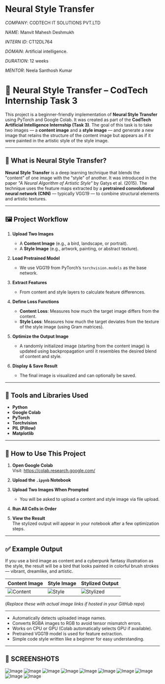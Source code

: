 # Neural Style Transfer

*COMPANY*: CODTECH IT SOLUTIONS PVT.LTD

*NAME*: Manvit Mahesh Deshmukh

*INTERN ID*: CT12DL764

*DOMAIN*: Artificial intelligence.

*DURATION*: 12 weeks

*MENTOR*:  Neela Santhosh Kumar

# 🎨 Neural Style Transfer – CodTech Internship Task 3

This project is a beginner-friendly implementation of **Neural Style Transfer** using PyTorch and Google Colab. It was created as part of the **CodTech Artificial Intelligence Internship (Task 3)**. The goal of this task is to take two images — a **content image** and a **style image** — and generate a new image that retains the structure of the content image but appears as if it were painted in the artistic style of the style image.

---

## 📌 What is Neural Style Transfer?

**Neural Style Transfer** is a deep learning technique that blends the "content" of one image with the "style" of another. It was introduced in the paper *"A Neural Algorithm of Artistic Style"* by Gatys et al. (2015). The technique uses the feature maps extracted by a **pretrained convolutional neural network (CNN)** — typically VGG19 — to combine structural elements and artistic textures.

---

## 🖼️ Project Workflow

1. **Upload Two Images**  
   - A **Content Image** (e.g., a bird, landscape, or portrait).  
   - A **Style Image** (e.g., artwork, painting, or abstract texture).

2. **Load Pretrained Model**  
   - We use VGG19 from PyTorch’s `torchvision.models` as the base network.

3. **Extract Features**  
   - From content and style layers to calculate feature differences.

4. **Define Loss Functions**  
   - **Content Loss**: Measures how much the target image differs from the content.
   - **Style Loss**: Measures how much the target deviates from the texture of the style image (using Gram matrices).

5. **Optimize the Output Image**  
   - A randomly initialized image (starting from the content image) is updated using backpropagation until it resembles the desired blend of content and style.

6. **Display & Save Result**  
   - The final image is visualized and can optionally be saved.

---

## 🔧 Tools and Libraries Used

- **Python**
- **Google Colab**
- **PyTorch**
- **Torchvision**
- **PIL (Pillow)**
- **Matplotlib**

---

## 🚀 How to Use This Project

1. **Open Google Colab**  
   Visit: https://colab.research.google.com/

2. **Upload the `.ipynb` Notebook**

3. **Upload Two Images When Prompted**  
   - You will be asked to upload a content and style image via file upload.

4. **Run All Cells in Order**

5. **View the Result**  
   The stylized output will appear in your notebook after a few optimization steps.

---

## ✅ Example Output

If you use a bird image as content and a cyberpunk fantasy illustration as the style, the result will be a bird that looks painted in colorful brush strokes — vibrant, dreamlike, and artistic.

| Content Image | Style Image | Stylized Output |
|---------------|-------------|-----------------|
| ![Content](https://github.com/user-attachments/assets/ff7b3c8e-5657-4882-ad7d-8a2416118c68) | ![Style](https://github.com/user-attachments/assets/8a143432-7d8b-41d4-b1e2-124a92acd2b0) | ![Stylized](https://github.com/user-attachments/assets/4ae12985-54cd-4c9d-8bc1-f0c6ca60017b) |

(*Replace these with actual image links if hosted in your GitHub repo*)

---



- Automatically detects uploaded image names.
- Converts RGBA images to RGB to avoid tensor mismatch errors.
- Works on CPU or GPU (Colab automatically selects GPU if available).
- Pretrained VGG19 model is used for feature extraction.
- Simple code style written like a beginner for easy understanding.

---

## 📸 SCREENSHOTS

![Image](https://github.com/user-attachments/assets/36eea852-1ad5-4e1c-89ad-674bfbac1c08)
![Image](https://github.com/user-attachments/assets/fbba1438-5e01-4bc4-8005-62f82fb76753)
![Image](https://github.com/user-attachments/assets/bccffe1f-87c7-443d-9412-1fac36b515fb)
![Image](https://github.com/user-attachments/assets/7ee02025-66c2-4867-95a0-1fac80642dc5)
![Image](https://github.com/user-attachments/assets/cca24082-dbf3-4486-bf06-3d207193ae5f)
![Image](https://github.com/user-attachments/assets/8132d62b-588c-451e-a52e-3ec0b093df02)
![Image](https://github.com/user-attachments/assets/4985e7e2-174e-477b-bdc2-4bdfbdb41a6a)
![Image](https://github.com/user-attachments/assets/72f43297-e335-438d-8c83-abded4dc98a1)
![Image](https://github.com/user-attachments/assets/6a02360c-022d-4ed7-8a5c-564e787158d0)
![Image](https://github.com/user-attachments/assets/3fe3df73-ce9f-440d-a6a1-6be9c5950f45)
